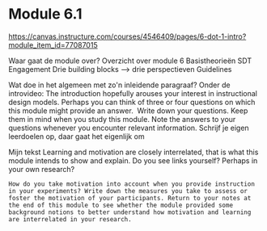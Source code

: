 # Module 6.1
https://canvas.instructure.com/courses/4546409/pages/6-dot-1-intro?module_item_id=77087015

Waar gaat de module over?
	Overzicht over module 6
	Basistheorieën
	SDT
	Engagement
	Drie building blocks --> drie perspectieven
	Guidelines

Wat doe in het algemeen met zo'n inleidende paragraaf?
	Onder de introvideo:
	The introduction hopefully arouses your interest in instructional design models. Perhaps you can think of three or four questions on which this module might provide an answer. 
	Write down your questions. Keep them in mind when you study this module. Note the answers to your questions whenever you encounter relevant information.
	Schrijf je eigen leerdoelen op, daar gaat het eigenlijk om

Mijn tekst
	Learning and motivation are closely interrelated, that is what this module intends to show and explain.  Do you see links yourself? Perhaps  in your own research? 
	
	How do you take motivation into account when you provide instruction in your experiments? Write down the measures you take to assess or foster the motivation of your participants. Return to your notes at the end of this module to see whether the module provided some background notions to better understand how motivation and learning are interrelated in your research.


